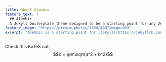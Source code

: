 ```yaml
---
title: About Alembic
feature_text: |
  ## Alembic
  A Jekyll boilerplate theme designed to be a starting point for any Jekyll website
feature_image: "https://picsum.photos/1300/400?image=989"
excerpt: "Alembic is a starting point for [Jekyll](https://jekyllrb.com/) projects. Rather than starting from scratch, this boilerplate is designed to get the ball rolling immediately. Install it, configure it, tweak it, push it."
---
```


Check this KaTeX out. $$c = \pm\sqrt{a^2 + b^2}$$

<!-- Alembic is a starting point for [Jekyll](https://jekyllrb.com/) projects. Rather than starting from scratch, this boilerplate is designed to get rolling immediately. Install it, configure it, tweak it, push it. -->

<!-- {% include button.html text="Fork it" icon="github" link="https://github.com/daviddarnes/alembic" color="#0366d6" %} {% include button.html text="Buy me a coffee ☕️" link="https://buymeacoffee.com/daviddarnes#support" color="#f68140" %} {% include button.html text="Tweet it" icon="twitter" link="https://twitter.com/intent/tweet/?url=https://alembic.darn.es&text=Alembic%20-%20A%20Jekyll%20boilerplate%20theme&via=DavidDarnes" color="#0d94e7" %} {% include button.html text="Install Alembic ⚗️" link="https://github.com/daviddarnes/alembic#installation" %} -->

<!-- ## Features -->

<!-- - Available as a **theme gem** and **GitHub Pages** theme -->
<!-- - Clear and elegant design that can be used out of the box or as solid starting point -->
<!-- - Tested in all major browsers, including **IE and Edge** -->
<!-- - Built in **Service Worker** so it can work offline and on slow connections -->
<!-- - **Configurable colours** and typography in a single settings file -->
<!-- - Extensive set of **shortcodes** to include various elements; such as buttons, icons, figure images and more -->
<!-- - Solid **typographic framework** from [Sassline](https://sassline.com/) -->
<!-- - Configurable navigation via a single file -->
<!-- - Modular Jekyll components -->
<!-- - Post category support in the form of a single post index page grouped by category -->
<!-- - Built in live search using JavaScript -->
<!-- - **Contact form** built in using [Formspree](https://formspree.io/) -->
<!-- - Designed with **[Siteleaf](https://www.siteleaf.com/)** in mind -->
<!-- - Has 9 of the most popular networks as performant sharing buttons -->
<!-- - Has documentation -->

<!-- ## Examples -->

<!-- Here are a few examples of Alembic out in the wild being used in a variety of ways: -->

<!-- - [bawejakunal.github.io](https://bawejakunal.github.io/) -->
<!-- - [case2111.github.io](https://case2111.github.io/) -->
<!-- - [karateca.org](https://www.karateca.org/) -->

<!-- ## Installation -->

<!-- ### Quick setup -->

<!-- To give you a running start I've put together some starter kits that you can download, fork or even deploy immediately: -->

<!-- - ⚗️🍨 Vanilla Jekyll starter kit -->
<!--   [![Deploy to Netlify](https://www.netlify.com/img/deploy/button.svg)](https://app.netlify.com/start/deploy?repository=https://github.com/daviddarnes/alembic-kit){:style="background: none"} -->
<!-- - ⚗️🌲 Forestry starter kit -->
<!--   [![Deploy to Forestry](https://assets.forestry.io/import-to-forestry.svg)](https://app.forestry.io/quick-start?repo=daviddarnes/alembic-forestry-kit&engine=jekyll){:style="background: none"} -->
<!--   [![Deploy to Netlify](https://www.netlify.com/img/deploy/button.svg)](https://app.netlify.com/start/deploy?repository=https://github.com/daviddarnes/alembic-forestry-kit){:style="background: none"} -->
<!-- - ⚗️💠 Netlify CMS starter kit -->
<!--   [![Deploy to Netlify](https://www.netlify.com/img/deploy/button.svg)](https://app.netlify.com/start/deploy?repository=https://github.com/daviddarnes/alembic-netlifycms-kit&stack=cms){:style="background: none"} -->

<!-- - ⚗️:octocat: GitHub Pages with remote theme kit -->
<!--   {% include button.html text="Download kit" link="https://github.com/daviddarnes/alembic-kit/archive/remote-theme.zip" color="#24292e" %} -->
<!-- - ⚗️🚀 Stackbit starter kit -->
<!--   [![Create with Stackbit](https://assets.stackbit.com/badge/create-with-stackbit.svg)](https://app.stackbit.com/create?theme=https://github.com/daviddarnes/alembic-stackbit-kit){:style="background: none"} -->

<!-- ### As a Jekyll theme -->

<!-- 1. Add `gem "alembic-jekyll-theme"` to your `Gemfile` to add the theme as a dependancy -->
<!-- 2. Run the command `bundle install` in the root of project to install the theme and its dependancies -->
<!-- 3. Add `theme: alembic-jekyll-theme` to your `_config.yml` file to set the site theme -->
<!-- 4. Run `bundle exec jekyll serve` to build and serve your site -->
<!-- 5. Done! Use the [configuration](#configuration) documentation and the example [`_config.yml`](https://github.com/daviddarnes/alembic/blob/master/_config.yml) file to set things like the navigation, contact form and social sharing buttons -->

<!-- ### As a GitHub Pages remote theme -->

<!-- 1. Add `gem "jekyll-remote-theme"` to your `Gemfile` to add the theme as a dependancy -->
<!-- 2. Run the command `bundle install` in the root of project to install the jekyll remote theme gem as a dependancy -->
<!-- 3. Add `jekyll-remote-theme` to the list of `plugins` in your `_config.yml` file -->
<!-- 4. Add `remote_theme: daviddarnes/alembic` to your `_config.yml` file to set the site theme -->
<!-- 5. Run `bundle exec jekyll serve` to build and serve your site -->
<!-- 6. Done! Use the [configuration](#configuration) documentation and the example [`_config.yml`](https://github.com/daviddarnes/alembic/blob/master/_config.yml) file to set things like the navigation, contact form and social sharing buttons -->

<!-- ### As a Boilerplate / Fork -->

<!-- _(deprecated, not recommended)_ -->

<!-- 1. [Fork the repo](https://github.com/daviddarnes/alembic#fork-destination-box) -->
<!-- 2. Replace the `Gemfile` with one stating all the gems used in your project -->
<!-- 3. Delete the following unnecessary files/folders: `.github`, `LICENSE`, `screenshot.png`, `CNAME` and `alembic-jekyll-theme.gemspec` -->
<!-- 4. Run the command `bundle install` in the root of project to install the jekyll remote theme gem as a dependancy -->
<!-- 5. Run `bundle exec jekyll serve` to build and serve your site -->
<!-- 6. Done! Use the [configuration](#configuration) documentation and the example [`_config.yml`](https://github.com/daviddarnes/alembic/blob/master/_config.yml) file to set things like the navigation, contact form and social sharing buttons -->

<!-- ## Customising -->

<!-- When using Alembic as a theme means you can take advantage of the file overriding method. This allows you to overwrite any file in this theme with your own custom file, by matching the file name and path. The most common example of this would be if you want to add your own styles or change the core style settings. -->

<!-- To add your own styles copy the [`styles.scss`](https://github.com/daviddarnes/alembic/blob/master/assets/styles.scss) into your own project with the same file path (`assets/styles.scss`). From there you can add your own styles, you can even optionally ignore the theme styles by removing the `@import "alembic";` line. -->

<!-- If you're looking to set your own colours and fonts you can overwrite them by matching the variable names from the [`_settings.scss`](https://github.com/daviddarnes/alembic/blob/master/_sass/_settings.scss) file in your own `styles.scss`, make sure to state them before the `@import "alembic";` line so they take effect. The settings are a mixture of custom variables and settings from [Sassline](https://medium.com/@jakegiltsoff/sassline-v2-0-e424b2881e7e) - follow the link to find out how to configure the typographic settings. -->
